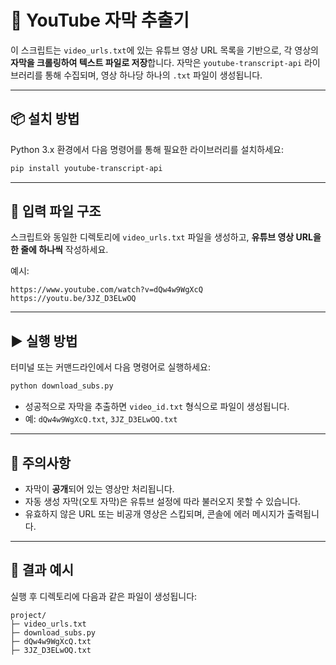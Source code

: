 # 📘 YouTube 자막 추출기

이 스크립트는 `video_urls.txt`에 있는 유튜브 영상 URL 목록을 기반으로, 각 영상의 **자막을 크롤링하여 텍스트 파일로 저장**합니다. 자막은 `youtube-transcript-api` 라이브러리를 통해 수집되며, 영상 하나당 하나의 `.txt` 파일이 생성됩니다.

---

## 📦 설치 방법

Python 3.x 환경에서 다음 명령어를 통해 필요한 라이브러리를 설치하세요:

```bash
pip install youtube-transcript-api
```

---

## 📁 입력 파일 구조

스크립트와 동일한 디렉토리에 `video_urls.txt` 파일을 생성하고, **유튜브 영상 URL을 한 줄에 하나씩** 작성하세요.

예시:

```
https://www.youtube.com/watch?v=dQw4w9WgXcQ
https://youtu.be/3JZ_D3ELwOQ
```

---

## ▶️ 실행 방법

터미널 또는 커맨드라인에서 다음 명령어로 실행하세요:

```bash
python download_subs.py
```

- 성공적으로 자막을 추출하면 `video_id.txt` 형식으로 파일이 생성됩니다.
- 예: `dQw4w9WgXcQ.txt`, `3JZ_D3ELwOQ.txt`

---

## 📌 주의사항

- 자막이 **공개**되어 있는 영상만 처리됩니다.
- 자동 생성 자막(오토 자막)은 유튜브 설정에 따라 불러오지 못할 수 있습니다.
- 유효하지 않은 URL 또는 비공개 영상은 스킵되며, 콘솔에 에러 메시지가 출력됩니다.

---

## 📂 결과 예시

실행 후 디렉토리에 다음과 같은 파일이 생성됩니다:

```
project/
├─ video_urls.txt
├─ download_subs.py
├─ dQw4w9WgXcQ.txt
├─ 3JZ_D3ELwOQ.txt
```
